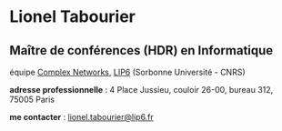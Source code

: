 # Lionel Tabourier

## Maître de conférences (HDR) en Informatique

équipe [Complex Networks](https://www.complexnetworks.fr/), [LIP6](https://www.lip6.fr/) (Sorbonne Université - CNRS)

**adresse professionnelle** : 4 Place Jussieu, couloir 26-00, bureau 312, 75005 Paris

**me contacter** : lionel.tabourier@lip6.fr
